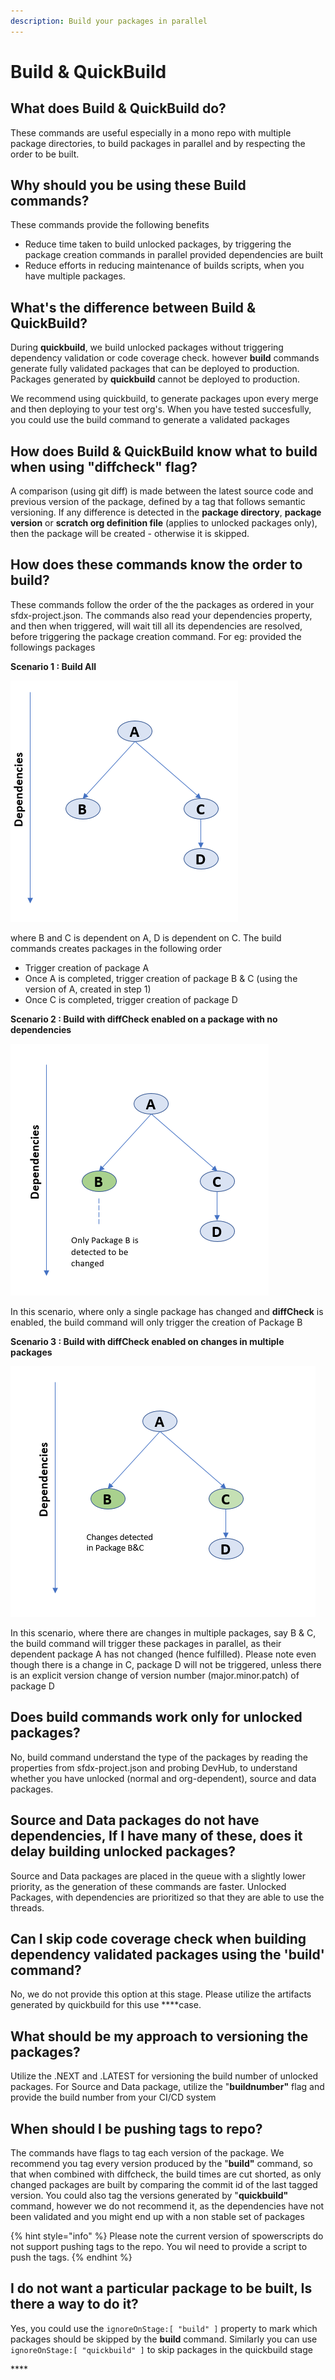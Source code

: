```yaml
---
description: Build your packages in parallel
---
```


# Build & QuickBuild

## What does Build & QuickBuild do?

These commands are useful especially in a mono repo with multiple package directories, to build packages in parallel and by respecting the order to be built. 

## Why should you be using these  Build commands?

These commands provide the following benefits   
 - Reduce time taken to build unlocked packages, by triggering the package creation commands in parallel provided dependencies are built  
-  Reduce efforts in reducing maintenance of builds scripts, when you have multiple packages.

## What's the difference between Build & QuickBuild?

During **quickbuild**, we build unlocked packages without triggering dependency validation or code coverage check. however **build** commands generate fully validated packages that can be deployed to production. Packages generated by **quickbuild** cannot be deployed to production.

We recommend using quickbuild, to generate packages upon every merge and then deploying to your test org's. When you have tested succesfully, you could use the build command to generate a validated packages

## How does Build & QuickBuild  know what to build when using "diffcheck" flag?

A comparison \(using git diff\) is made between the latest source code and previous version of the package, defined by a tag that follows semantic versioning. If any difference is detected in the **package directory**, **package version** or **scratch org definition file** \(applies to unlocked packages only\), then the package will be created - otherwise it is skipped.     

## How does these commands know the order to build?

These commands follow the order of the the packages as ordered in your sfdx-project.json. The commands also read your dependencies property, and then when triggered, will wait till all its dependencies are resolved, before triggering the package creation command. For eg:  provided the followings packages  
                                         

**Scenario 1  : Build All**                                      

![](../../.gitbook/assets/image%20%284%29.png)

where B and C is dependent on A, D is dependent on C.  The build commands creates packages in the following order  
 - Trigger creation of package A  
 - Once A is completed, trigger creation of package B & C \(using the version of A, created in step 1\)  
-  Once C is completed, trigger creation of package D

**Scenario 2 :  Build with diffCheck enabled on a package with no dependencies**

![](../../.gitbook/assets/image%20%286%29.png)

In this scenario, where only a single package has changed and **diffCheck** is enabled, the build command will only trigger the creation of Package B

**Scenario 3 :  Build with diffCheck enabled on changes in multiple packages**

![](../../.gitbook/assets/image%20%282%29.png)

In this scenario,  where there are changes in multiple packages, say B & C, the build command will trigger these packages in parallel, as their dependent package A has not changed \(hence fulfilled\). Please note even though there is a change in C, package D will not be triggered, unless there is an explicit version change of version number \(major.minor.patch\) of package D

## Does build commands work only for unlocked packages?

No,  build command understand the type of the packages by reading the properties from sfdx-project.json and probing DevHub, to understand whether you have unlocked \(normal and org-dependent\), source and data packages.

## Source and Data packages do not have dependencies, If I have many of these, does it delay building unlocked packages?

Source and Data packages are placed in the queue with a slightly lower priority, as the generation of these commands are faster. Unlocked Packages, with dependencies  are prioritized so that they are able to use the threads.

## Can I skip code coverage check when building dependency validated packages using the 'build' command?

No, we do not provide this option at this stage. Please utilize the artifacts generated by quickbuild for this use ****case.

## **What should be my approach to versioning the packages?**

Utilize the .NEXT and .LATEST for versioning the build number of unlocked packages. For Source and Data package, utilize the "**buildnumber"** flag and provide the build number from your CI/CD system

## **When should I be pushing tags to repo?**

The commands have flags to tag each version of the package. We recommend you tag every version produced by the "**build"** command, so that when combined with diffcheck, the build times are cut shorted, as only changed packages are built by comparing the commit id of the last tagged version. You could also tag the versions generated by "**quickbuild"** command, however we do not recommend it, as the dependencies have not been validated and you might end up with a non stable set of packages

{% hint style="info" %}
Please note  the current version of spowerscripts do not support pushing tags to the repo. You wil  need to provide a script to push the tags.
{% endhint %}

## I do not want a particular package to be built, Is there a way to do it?

Yes, you could use the `ignoreOnStage:[ "build" ]` property to mark which packages should be skipped by the **build** command. Similarly you can use `ignoreOnStage:[ "quickbuild" ]` to skip packages in the quickbuild stage



\*\*\*\*











